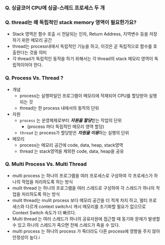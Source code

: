 ### Q. 싱글코어 CPU에 싱글-스레드 프로세스 두 개

### Q. thread는 왜 독립적인 stack memory 영역이 필요한가요?

- Stack 영역은 함수 호출 시 전달되는 인자, Return Address, 지역변수 등을 저장하기 위한 메모리 공간
- thread는 process내에서 독립적인 기능을 하고, 이것은 곧 독립적으로 함수를 호출한다는 것을 의미
- 각 thread가 독립적인 동작을 하기 위해서는 각 thread의 stack 메모리 영역이 독립적이어야 한다.

### Q. Process Vs. Thread ? 

- 개념
    - process는 실행파일인 프로그램이 메모리에 적재되어 CPU를 할당받아 실행되는 것
    - thread는 한 process 내에서의 동작의 단위
- 자원
    - `process` 는 운영체제로부터 ***자원을 할당***받는 작업의 단위
      - (process 마다 독립적인 메모리 영역 할당)
    - `thread` 는 process가 할당받은 ***자원을 이용***하는 실행의 단위
- 메모리
  - process는 메모리 공간에 code, data, heap, stack영역
  - thread 는 stack영역을 제외한 code, data, heap을 공유

### Q. Multi Process Vs. Multi Thread

- multi process 는 하나의 프로그램을 여러 프로세스로 구성하여 각 프로세스가 하나의 작업을 처리하도록 하는 방식
- mulit thread 는 하나의 프로그램을 여러 스레드로 구성하여 각 스레드가 하나의 작업을 처리하도록 하는 방식
- mulit thread는 mulit process 보다 메모리 공간을 더 적게 차지 하고, 멀티 프로세스와 다르게 context switch시 캐시 메모리를 초기화할 필요가 없으므로 Context Switch 속도가 더 빠르다.
- Multi thread 는 여러 스레드가 하나의 공유자원에 접근할 때 동기화 문제가 발생할 수 있고 하나의 스레드가 죽으면 전체 스레드가 죽을 수 있다.
- multi process 는 하나의 process 가 죽더라도 다른 process에 영향을 주지 않아 안정성이 높다.i
